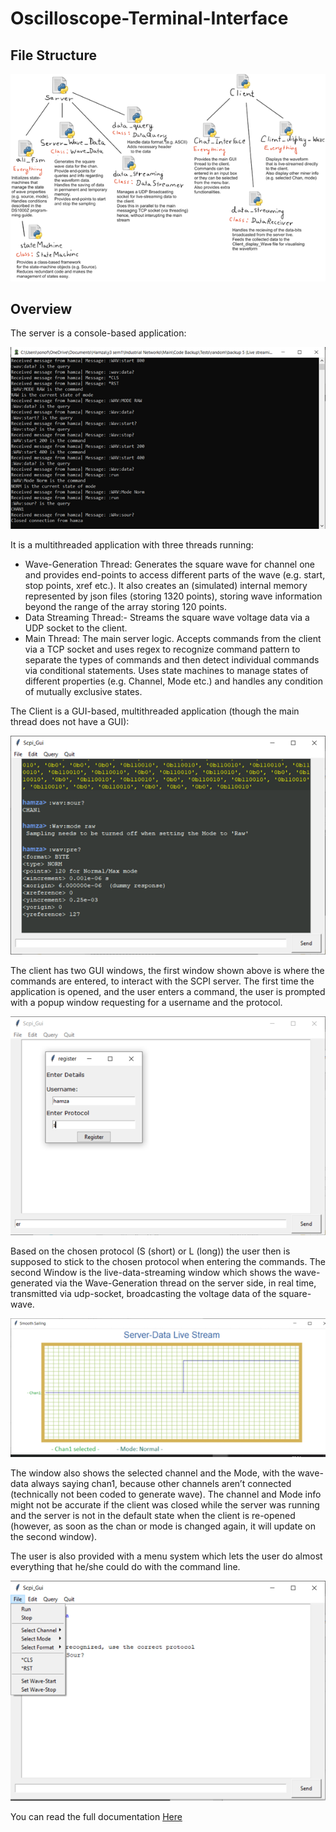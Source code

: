 # Oscilloscope-Terminal-Interface

## File Structure

<img src="https://github.com/Doctor-Foxling/Oscilloscope-Terminal-Interface/blob/master/images/file%20structure.png">

## Overview

The server is a console-based application:

<img src="https://github.com/Doctor-Foxling/Oscilloscope-Terminal-Interface/blob/master/images/term%201.png">

It is a multithreaded application with three threads running:

<ul>
<li> Wave-Generation Thread: Generates the square wave for channel one and provides end-points to access different parts of the wave (e.g. start, stop points, xref etc.). It also creates an (simulated) internal memory represented by json files (storing 1320 points), storing wave information beyond the range of the array storing 120 points.</li>
<li> Data Streaming Thread:- Streams the square wave voltage data via a UDP socket to the client. </li>
<li> Main Thread: The main server logic. Accepts commands from the client via a TCP socket and uses regex to recognize command pattern to separate the types of commands and then detect individual commands via conditional statements. Uses state machines to manage states of different properties (e.g. Channel, Mode etc.) and handles any condition of mutually exclusive states. </li>
</ul>


The Client is a GUI-based, multithreaded application (though the main thread does not have a GUI):

<img src="https://github.com/Doctor-Foxling/Oscilloscope-Terminal-Interface/blob/master/images/term%202.png">

The client has two GUI windows, the first window shown above is where the commands are entered, to interact with the SCPI server. 
The first time the application is opened, and the user enters a command, the user is prompted with a popup window requesting for a username and the protocol.

<img src="https://github.com/Doctor-Foxling/Oscilloscope-Terminal-Interface/blob/master/images/uesrname.png">

Based on the chosen protocol (S (short) or L (long)) the user then is supposed to stick to the chosen protocol when entering the commands.
The second Window is the live-data-streaming window which shows the wave-generated via the Wave-Generation thread on the server side, in real time, transmitted via udp-socket, broadcasting the voltage data of the square-wave.

<img src="https://github.com/Doctor-Foxling/Oscilloscope-Terminal-Interface/blob/master/images/live%20stream.png">

The window also shows the selected channel and the Mode, with the wave-data always saying chan1, because other channels aren’t connected (technically not been coded to generate wave). The channel and Mode info might not be accurate if the client was closed while the server was running and the server is not in the default state when the client is re-opened (however, as soon as the chan or mode is changed again, it will update on the second window).

The user is also provided with a menu system which lets the user do almost everything that he/she could do with the command line.

<img src="https://github.com/Doctor-Foxling/Oscilloscope-Terminal-Interface/blob/master/images/menu%201.png">

You can read the full documentation [Here](https://github.com/Doctor-Foxling/Oscilloscope-Terminal-Interface/blob/master/Documentation/SCPI_sim_docs.docx)




